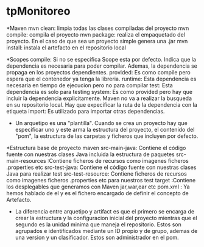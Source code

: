 # tpMonitoreo

*Maven
mvn clean: limpia todas las clases compiladas del proyecto
mvn compile: compila el proyecto
mvn package: realiza el empaquetado del proyecto. En el caso de que sea un proyecto simple genera una .jar
mvn install: instala el artefacto en el repositorio local

*Scopes
compile: Si no se especifica Scope esta por defecto. Indica que la dependencia es necesaria para poder compilar. Ademas, la dependencia se propaga en los proyectos dependientes.
provided: Es como compile pero espera que el contenedor ya tenga la libreria.
runtime: Esta dependencia es necesaria en tiempo de ejecucion pero no para compilar
test: Esta dependencia es solo para testing
system: Es como provided pero hay que incluir la dependencia explicitamente. Maven no va a realizar la busqueda en su repositorio local. Hay que expecificar la ruta de la dependencia con la etiqueta <systemPath>
import: Es utilizado para importar otras dependencias.

* Un arquetipo es una "plantilla". Cuando se crea un proyecto hay que especificar uno y este arma la estructura del proyecto, el contenido del "pom", la estructura de las carpetas y ficheros que incluyen por defecto.

*Estructura base de proyecto maven
src-main-java: Contiene el código fuente con nuestras clases Java incluida la estructura de paquetes
src-main-resources :Contiene ficheros de recursos como imagenes ficheros .properties etc
src-test-java: Contiene el código fuente con nuestras clases Java para realizar test
src-test-resource: Contiene ficheros de recursos como imagenes ficheros .properties etc para nuestros test
target :Contiene los desplegables que generamos con Maven jar,war,ear etc
pom.xml : Ya hemos hablado de el y es el fichero encargado de definir el concepto de Artefacto.

* La diferencia entre arquetipo y artifact es que el primero se encarga de crear la estructura y la configuracion inicial del proyecto mientras que el segundo es la unidad minima que maneja el repositorio. Estos son agrupados e identificados mediante un ID propio y de grupo,
ademas de una version y un clasificador. Estos son administrador en el pom.
